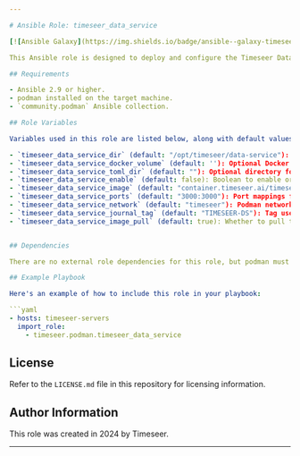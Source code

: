 ```yaml
---

# Ansible Role: timeseer_data_service

[![Ansible Galaxy](https://img.shields.io/badge/ansible--galaxy-timeseer_data_service-blue.svg)](https://galaxy.ansible.com/ui/repo/published/diogolobo122/timeseer/content/role/timeseer_data_service/)

This Ansible role is designed to deploy and configure the Timeseer Data Service in a podman environment. It handles tasks such as setting up the necessary storage directories, configuring podman volumes, managing podman containers for the Timeseer Data Service, and optionally configuring the service via TOML files.

## Requirements

- Ansible 2.9 or higher.
- podman installed on the target machine.
- `community.podman` Ansible collection.

## Role Variables

Variables used in this role are listed below, along with default values (see `defaults/main.yml`):

- `timeseer_data_service_dir` (default: "/opt/timeseer/data-service"): The directory for the Timeseer Data Service.
- `timeseer_data_service_docker_volume` (default: ''): Optional Docker volume for Timeseer data service storage.
- `timeseer_data_service_toml_dir` (default: ""): Optional directory for TOML configuration files.
- `timeseer_data_service_enable` (default: false): Boolean to enable or disable the data service.
- `timeseer_data_service_image` (default: "container.timeseer.ai/timeseer"): Podman image used for the Timeseer Data Service.
- `timeseer_data_service_ports` (default: "3000:3000"): Port mappings for the service. Modify using Docker CLI syntax, such as "3003:3000", "0.0.0.0:3003:3000", where "3003" can be an example of a host port and "3000" is the container port.
- `timeseer_data_service_network` (default: "timeseer"): Podman network to which the service connects.
- `timeseer_data_service_journal_tag` (default: "TIMESEER-DS"): Tag used for logging purposes.
- `timeseer_data_service_image_pull` (default: true): Whether to pull the latest Podman image.


## Dependencies

There are no external role dependencies for this role, but podman must be installed and operational on the target hosts.

## Example Playbook

Here's an example of how to include this role in your playbook:

```yaml
- hosts: timeseer-servers
  import_role:
    - timeseer.podman.timeseer_data_service
```

## License

Refer to the `LICENSE.md` file in this repository for licensing information.

## Author Information

This role was created in 2024 by Timeseer.

---
```


